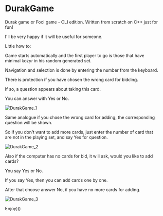 # DurakGame
Durak game or Fool game - CLI edition. Written from scratch on C++ just for fun! 

I'll be very happy if it will be useful for someone.


Little how to:

Game starts automatically and the first player to go is those that have minimal kozyr in his random generated set.

Navigation and selection is done by entering the number from the keyboard.

There is protection if you have chosen the wrong card for bidding. 

If so, a question appears about taking this card.

You can answer with Yes or No.

![DurakGame_1](https://user-images.githubusercontent.com/128217174/235555561-512cfc83-3b69-41c6-b12b-4a5a5e93071d.jpg)


Same analogue if you chose the wrong card for adding, the corresponding question will be shown.


So if you don't want to add more cards, just enter the number of card that are not in the playing set, and say Yes for question.

![DurakGame_2](https://user-images.githubusercontent.com/128217174/235555564-12e47bd9-c948-41f6-a22c-bf0d16e4d89f.jpg)


Also if the computer has no cards for bid, it will ask, would you like to add cards?

You say Yes or No.

If you say Yes, then you can add cards one by one.

After that choose answer No, if you have no more cards for adding.

![DurakGame_3](https://user-images.githubusercontent.com/128217174/235555565-8c1e34c1-7154-4719-9f0b-8109be8af7b4.jpg)

Enjoy)))
